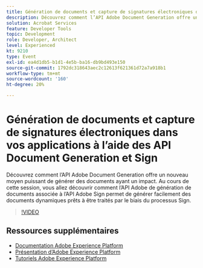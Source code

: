 ```yaml
---
title: Génération de documents et capture de signatures électroniques dans vos applications à l’aide des API Document Generation et Sign
description: Découvrez comment l’API Adobe Document Generation offre un nouveau moyen puissant de générer des documents ayant un impact. Au cours de cette session, vous allez découvrir comment l’API Adobe de génération de documents associée à l’API Adobe Sign permet de générer facilement des documents dynamiques prêts à être traités par le biais du processus Sign.
solution: Acrobat Services
feature: Developer Tools
topic: Development
role: Developer, Architect
level: Experienced
kt: 9210
type: Event
exl-id: ea4d1db5-b1d1-4e5b-ba16-db9bd493e150
source-git-commit: 1792dc318643aec2c12613f621361d72a7a918b1
workflow-type: tm+mt
source-wordcount: '160'
ht-degree: 20%

---
```


# Génération de documents et capture de signatures électroniques dans vos applications à l’aide des API Document Generation et Sign

Découvrez comment l’API Adobe Document Generation offre un nouveau moyen puissant de générer des documents ayant un impact. Au cours de cette session, vous allez découvrir comment l’API Adobe de génération de documents associée à l’API Adobe Sign permet de générer facilement des documents dynamiques prêts à être traités par le biais du processus Sign.

>[!VIDEO](https://video.tv.adobe.com/v/338094/?quality=12&learn=on&hidetitle=true)

## Ressources supplémentaires

- [Documentation Adobe Experience Platform](https://experienceleague.adobe.com/docs/experience-platform.html?lang=fr)
- [Présentation d’Adobe Experience Platform](https://experienceleague.adobe.com/docs/experience-platform/landing/home.html?lang=fr)
- [Tutoriels Adobe Experience Platform](https://experienceleague.adobe.com/docs/platform-learn/tutorials/overview.html?lang=fr)

